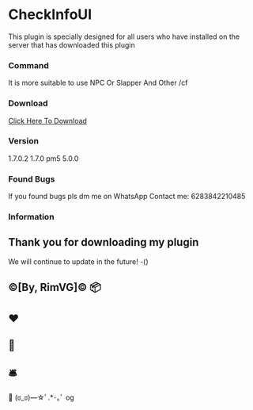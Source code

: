 # CheckInfoUI
This plugin is specially designed for all users who have installed on the server that has downloaded this plugin

### Command
It is more suitable to use NPC
Or Slapper And Other
/cf

### Download
[Click Here To Download](https://poggit.pmmp.io/ci/RimVG/CheckInfoUI/CheckInfoUI)

### Version
1.7.0.2
1.7.0
pm5
5.0.0

### Found Bugs
If you found bugs pls dm me on WhatsApp Contact me: 6283842210485

### Information
Thank you for downloading my plugin
-
We will continue to update in the future!
-()

©[By, RimVG]©
📦
-
♥️
-
📩
-
🛎️
-
🔖
(⁠ಠ⁠_⁠ಠ⁠)⁠━⁠☆ﾟ⁠.⁠*⁠･⁠｡ﾟ
og